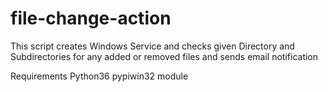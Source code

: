 # file-change-action
This script creates Windows Service and checks given Directory and Subdirectories for any added or removed files and sends email notification

Requirements
Python36
pypiwin32 module

